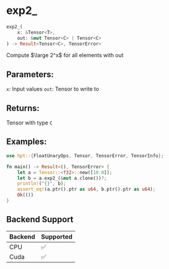 # exp2_
```rust
exp2_(
    x: &Tensor<T>, 
    out: &mut Tensor<C> | Tensor<C>
) -> Result<Tensor<C>, TensorError>
```
Compute $\large 2^x$ for all elements with out
## Parameters:
`x`: Input values
`out`: Tensor to write to
## Returns:
Tensor with type `C`
## Examples:
```rust
use hpt::{FloatUnaryOps, Tensor, TensorError, TensorInfo};

fn main() -> Result<(), TensorError> {
    let a = Tensor::<f32>::new([10.0]);
    let b = a.exp2_(&mut a.clone())?;
    println!("{}", b);
    assert_eq!(a.ptr().ptr as u64, b.ptr().ptr as u64);
    Ok(())
}
```
## Backend Support
| Backend | Supported |
|---------|-----------|
| CPU     | ✅         |
| Cuda    | ✅        |